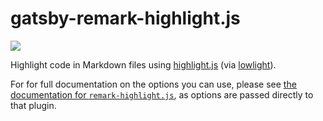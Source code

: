 # gatsby-remark-highlight.js

[![](https://img.shields.io/npm/v/gatsby-remark-highlight.js.svg)](https://www.npmjs.com/package/gatsby-remark-highlight.js)

Highlight code in Markdown files using
[highlight.js](https://github.com/highlightjs/highlight.js) (via [lowlight](https://github.com/wooorm/lowlight)).


For for full documentation on the options you can use, please see [the documentation for `remark-highlight.js`](https://github.com/remarkjs/remark-highlight.js#remarkusehighlight-options), as options are passed directly to that plugin.
